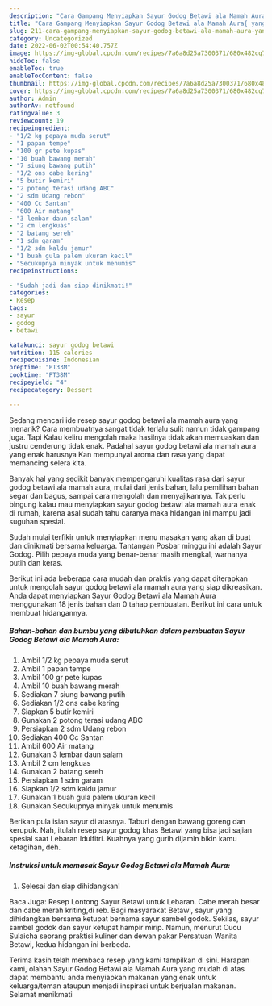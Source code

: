 ```yaml
---
description: "Cara Gampang Menyiapkan Sayur Godog Betawi ala Mamah Aura{ yang Sempurna,  Menu Buat lebaran"
title: "Cara Gampang Menyiapkan Sayur Godog Betawi ala Mamah Aura{ yang Sempurna,  Menu Buat lebaran"
slug: 211-cara-gampang-menyiapkan-sayur-godog-betawi-ala-mamah-aura-yang-sempurna-menu-buat-lebaran
category: Uncategorized
date: 2022-06-02T00:54:40.757Z
image: https://img-global.cpcdn.com/recipes/7a6a8d25a7300371/680x482cq70/sayur-godog-betawi-ala-mamah-aura-foto-resep-utama.jpg
hideToc: false
enableToc: true
enableTocContent: false
thumbnail: https://img-global.cpcdn.com/recipes/7a6a8d25a7300371/680x482cq70/sayur-godog-betawi-ala-mamah-aura-foto-resep-utama.jpg
cover: https://img-global.cpcdn.com/recipes/7a6a8d25a7300371/680x482cq70/sayur-godog-betawi-ala-mamah-aura-foto-resep-utama.jpg
author: Admin
authorAv: notfound
ratingvalue: 3
reviewcount: 19
recipeingredient:
- "1/2 kg pepaya muda serut"
- "1 papan tempe"
- "100 gr pete kupas"
- "10 buah bawang merah"
- "7 siung bawang putih"
- "1/2 ons cabe kering"
- "5 butir kemiri"
- "2 potong terasi udang ABC"
- "2 sdm Udang rebon"
- "400 Cc Santan"
- "600 Air matang"
- "3 lembar daun salam"
- "2 cm lengkuas"
- "2 batang sereh"
- "1 sdm garam"
- "1/2 sdm kaldu jamur"
- "1 buah gula palem ukuran kecil"
- "Secukupnya minyak untuk menumis"
recipeinstructions:

- "Sudah jadi dan siap dinikmati!"
categories:
- Resep
tags:
- sayur
- godog
- betawi

katakunci: sayur godog betawi 
nutrition: 115 calories
recipecuisine: Indonesian
preptime: "PT33M"
cooktime: "PT38M"
recipeyield: "4"
recipecategory: Dessert

---
```



Sedang mencari ide resep sayur godog betawi ala mamah aura yang menarik? Cara membuatnya sangat tidak terlalu sulit namun tidak gampang juga. Tapi Kalau keliru mengolah maka hasilnya tidak akan memuaskan dan justru cenderung tidak enak. Padahal sayur godog betawi ala mamah aura yang enak harusnya Kan mempunyai aroma dan rasa yang dapat memancing selera kita.


Banyak hal yang sedikit banyak mempengaruhi kualitas rasa dari sayur godog betawi ala mamah aura, mulai dari jenis bahan, lalu pemilihan bahan segar dan bagus, sampai cara mengolah dan menyajikannya. Tak perlu bingung kalau mau menyiapkan sayur godog betawi ala mamah aura enak di rumah, karena asal sudah tahu caranya maka hidangan ini mampu jadi suguhan spesial.

Sudah mulai terfikir untuk menyiapkan menu masakan yang akan di buat dan dinikmati bersama keluarga. Tantangan Posbar minggu ini adalah Sayur Godog. Pilih pepaya muda yang benar-benar masih mengkal, warnanya putih dan keras.


Berikut ini ada beberapa cara mudah dan praktis yang dapat diterapkan untuk mengolah sayur godog betawi ala mamah aura yang siap dikreasikan. Anda dapat menyiapkan Sayur Godog Betawi ala Mamah Aura menggunakan 18 jenis bahan dan 0 tahap pembuatan. Berikut ini cara untuk membuat hidangannya.

<!--inarticleads1-->

##### Bahan-bahan dan bumbu yang dibutuhkan dalam pembuatan Sayur Godog Betawi ala Mamah Aura:

1. Ambil 1/2 kg pepaya muda serut
1. Ambil 1 papan tempe
1. Ambil 100 gr pete kupas
1. Ambil 10 buah bawang merah
1. Sediakan 7 siung bawang putih
1. Sediakan 1/2 ons cabe kering
1. Siapkan 5 butir kemiri
1. Gunakan 2 potong terasi udang ABC
1. Persiapkan 2 sdm Udang rebon
1. Sediakan 400 Cc Santan
1. Ambil 600 Air matang
1. Gunakan 3 lembar daun salam
1. Ambil 2 cm lengkuas
1. Gunakan 2 batang sereh
1. Persiapkan 1 sdm garam
1. Siapkan 1/2 sdm kaldu jamur
1. Gunakan 1 buah gula palem ukuran kecil
1. Gunakan Secukupnya minyak untuk menumis


Berikan pula isian sayur di atasnya. Taburi dengan bawang goreng dan kerupuk. Nah, itulah resep sayur godog khas Betawi yang bisa jadi sajian spesial saat Lebaran Idulfitri. Kuahnya yang gurih dijamin bikin kamu ketagihan, deh. 

<!--inarticleads2-->

##### Instruksi untuk memasak Sayur Godog Betawi ala Mamah Aura:


1. Selesai dan siap dihidangkan!

Baca Juga: Resep Lontong Sayur Betawi untuk Lebaran. Cabe merah besar dan cabe merah kriting,di reb. Bagi masyarakat Betawi, sayur yang dihidangkan bersama ketupat bernama sayur sambel godok. Sekilas, sayur sambel godok dan sayur ketupat hampir mirip. Namun, menurut Cucu Sulaicha seorang praktisi kuliner dan dewan pakar Persatuan Wanita Betawi, kedua hidangan ini berbeda. 

Terima kasih telah membaca resep yang kami tampilkan di sini. Harapan kami, olahan Sayur Godog Betawi ala Mamah Aura yang mudah di atas dapat membantu anda menyiapkan makanan yang enak untuk keluarga/teman ataupun menjadi inspirasi untuk berjualan makanan. Selamat menikmati
